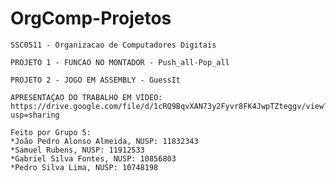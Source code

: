 # OrgComp-Projetos
    SSC0511 - Organizacao de Computadores Digitais

    PROJETO 1 - FUNCAO NO MONTADOR - Push_all-Pop_all
    
    PROJETO 2 - JOGO EM ASSEMBLY - GuessIt
    
    APRESENTAÇAO DO TRABALHO EM VÍDEO:
    https://drive.google.com/file/d/1cRQ9BqvXAN73y2Fyvr8FK4JwpTZteggv/view?usp=sharing
    
    Feito por Grupo 5:
    *João Pedro Alonso Almeida, NUSP: 11832343
    *Samuel Rubens, NUSP: 11912533
    *Gabriel Silva Fontes, NUSP: 10856803
    *Pedro Silva Lima, NUSP: 10748198
